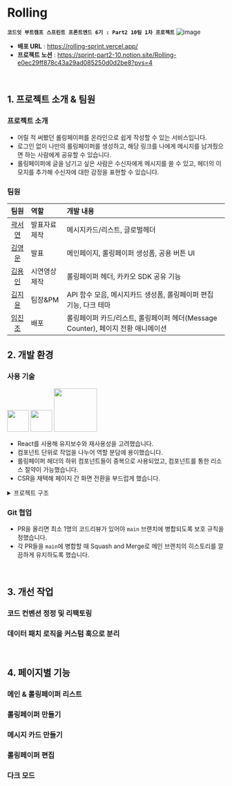 # Rolling
**`코드잇 부트캠프 스프린트 프론트엔드 6기 : Part2 10팀 1차 프로젝트`**
![image](https://github.com/wayandway/rolling/assets/64190056/ed53ea87-0f42-4dbf-bea4-852550ec51b2)

- **배포 URL** : https://rolling-sprint.vercel.app/
- **프로젝트 노션** : https://sprint-part2-10.notion.site/Rolling-e0ec29ff878c43a29ad085250d0d2be8?pvs=4


<br/>

## 1. 프로젝트 소개 & 팀원
### 프로젝트 소개
- 어릴 적 써봤던 롤링페이퍼를 온라인으로 쉽게 작성할 수 있는 서비스입니다.
- 로그인 없이 나만의 롤링페이퍼를 생성하고, 해당 링크를 나에게 메시지를 남겨줬으면 하는 사람에게 공유할 수 있습니다.
- 롤링페이퍼에 글을 남기고 싶은 사람은 수신자에게 메시지를 쓸 수 있고, 헤더의 이모지를 추가해 수신자에 대한 감정을 표현할 수 있습니다.

### 팀원
|팀원|역할|개발 내용|
|:---:|:---|:---|
|[곽서연](https://github.com/yeonilil)|발표자료 제작|메시지카드/리스트, 글로벌헤더|
|[김영운](https://github.com/YoungUnKim)|발표|메인페이지, 롤링페이퍼 생성폼, 공용 버튼 UI|
|[김용인](https://github.com/yongin6412)|시연영상 제작|롤링페이퍼 헤더, 카카오 SDK 공유 기능|
|[김지윤](https://github.com/wayandway)|팀장&PM|API 함수 모음, 메시지카드 생성폼, 롤링페이퍼 편집 기능, 다크 테마|
|[임진조](https://github.com/Sparrowlim)|배포|롤링페이퍼 카드/리스트, 롤링페이퍼 헤더(Message Counter), 페이지 전환 애니메이션|


## 2. 개발 환경
### 사용 기술
<img src="https://github.com/rolling-sprint/rolling/assets/64190056/31f0b6b3-2b6c-490e-9a64-38e9f2773c1e" width=50 />
<img src="https://github.com/rolling-sprint/rolling/assets/64190056/2d18eda8-dfad-405a-8e12-0e2a0d325c49" width=50 />
<img src="https://github.com/rolling-sprint/rolling/assets/64190056/36ff03cf-1251-4b1c-a43f-a6b63c4b6ef1" width=100 />

<br/>

- React를 사용해 유지보수와 재사용성을 고려했습니다.
- 컴포넌트 단위로 작업을 나누어 역할 분담에 용이했습니다.
- 롤링페이퍼 헤더의 하위 컴포넌트들이 중복으로 사용되었고, 컴포넌트를 통한 리소스 절약이 가능했습니다.
- CSR을 채택해 페이지 간 화면 전환을 부드럽게 했습니다.

<details>
<summary>프로젝트 구조</summary>
<div markdown="1">

```
src % tree -d
.
├── assets
│   ├── fonts
│   ├── icons
│   └── images
├── components
│   ├── animation
│   ├── layout
│   └── ui
│       ├── primary-button
│       ├── rolling-header
│       │   ├── best-emoji
│       │   ├── emoji-add
│       │   ├── emoji-drop-down
│       │   ├── message-counter
│       │   ├── profile-preview
│       │   ├── rolling-paper-name
│       │   └── share-drop-down
│       └── text
├── hooks
├── pages
│   ├── home
│   ├── message-post
│   │   └── components
│   │       ├── DropDownBox
│   │       ├── content-editor
│   │       ├── drop-down
│   │       ├── message-form
│   │       └── profile-selector
│   ├── my-paper
│   │   └── components
│   │       ├── add-message
│   │       ├── message-card
│   │       ├── message-list
│   │       ├── modal
│   │       └── my-page-header
│   ├── paper-edit
│   ├── paper-list
│   │   └── components
│   │       ├── card-list
│   │       └── rolling-paper-card
│   └── paper-post
│       └── components
│           ├── check-box
│           ├── paper-form
│           ├── select-box
│           └── toggle-button
├── services
└── styles

49 directories

```
</div>
</details>

### Git 협업
- PR을 올리면 최소 1명의 코드리뷰가 있어야 `main` 브랜치에 병합되도록 보호 규칙을 정했습니다.
- 각 PR들을 `main`에 병합할 때 Squash and Merge로 메인 브랜치의 히스토리를 깔끔하게 유지하도록 했습니다.

<br/>

## 3. 개선 작업
### 코드 컨벤션 정정 및 리팩토링


### 데이터 패치 로직을 커스텀 훅으로 분리

<br/>

## 4. 페이지별 기능
### 메인 & 롤링페이퍼 리스트

### 롤링페이퍼 만들기

### 메시지 카드 만들기

### 롤링페이퍼 편집

### 다크 모드




  
